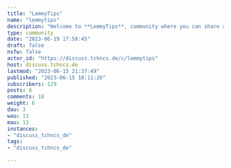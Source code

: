 ```yaml
---
title: "LemmyTips" 
name: "lemmytips"
description: "Welcome to **LemmyTips**, community where you can share all the tips, tricks and resources related to Lemmy.  "
type: community
date: "2023-06-19 17:58:45"
draft: false
nsfw: false
actor_id: "https://discuss.tchncs.de/c/lemmytips"
host: discuss.tchncs.de
lastmod: "2023-06-15 21:37:49"
published: "2023-06-15 18:11:26"
subscribers: 129
posts: 6
comments: 18
weight: 6
dau: 3
wau: 13
mau: 13
instances:
- "discuss_tchncs_de"
tags: 
- "discuss_tchncs_de"

---
```

